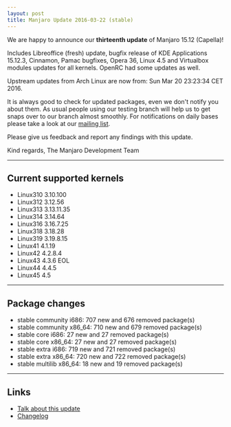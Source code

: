 ```yaml
---
layout: post
title: Manjaro Update 2016-03-22 (stable)
---
```


We are happy to announce our **thirteenth update** of Manjaro 15.12 (Capella)!

Includes Libreoffice (fresh) update, bugfix release of KDE Applications 15.12.3, Cinnamon, Pamac bugfixes, Opera 36, Linux 4.5 and Virtualbox modules updates for all kernels.
OpenRC had some updates as well.

Upstream updates from Arch Linux are now from: Sun Mar 20 23:23:34 CET 2016.

It is always good to check for updated packages, even we don't notify you about them. As usual people using our testing branch will help us to get snaps over to our branch almost smoothly. For notifications on daily bases please take a look at our [mailing list](https://lists.manjaro.org/pipermail/manjaro-packages/).

Please give us feedback and report any findings with this update.

Kind regards,
The Manjaro Development Team

----

## Current supported kernels

* Linux310 3.10.100
* Linux312 3.12.56
* Linux313 3.13.11.35
* Linux314 3.14.64
* Linux316 3.16.7.25
* Linux318 3.18.28
* Linux319 3.19.8.15
* Linux41  4.1.19
* Linux42  4.2.8.4
* Linux43  4.3.6 EOL
* Linux44  4.4.5
* Linux45  4.5

----

## Package changes

* stable community i686:  707 new and 676 removed package(s)
* stable community x86_64:  710 new and 679 removed package(s)
* stable core i686:  27 new and 27 removed package(s)
* stable core x86_64:  27 new and 27 removed package(s)
* stable extra i686:  719 new and 721 removed package(s)
* stable extra x86_64:  720 new and 722 removed package(s)
* stable multilib x86_64:  18 new and 19 removed package(s)

----

## Links

* [Talk about this update](https://forum.manjaro.org/index.php?topic=32324.0)
* [Changelog](https://lists.manjaro.org/pipermail/manjaro-packages/Week-of-Mon-20160321/006466.html)
